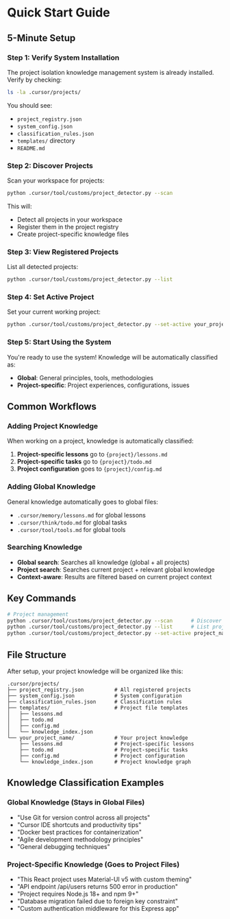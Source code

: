 # Quick Start Guide

## 5-Minute Setup

### Step 1: Verify System Installation
The project isolation knowledge management system is already installed. Verify by checking:

```bash
ls -la .cursor/projects/
```

You should see:
- `project_registry.json`
- `system_config.json`
- `classification_rules.json`
- `templates/` directory
- `README.md`

### Step 2: Discover Projects
Scan your workspace for projects:

```bash
python .cursor/tool/customs/project_detector.py --scan
```

This will:
- Detect all projects in your workspace
- Register them in the project registry
- Create project-specific knowledge files

### Step 3: View Registered Projects
List all detected projects:

```bash
python .cursor/tool/customs/project_detector.py --list
```

### Step 4: Set Active Project
Set your current working project:

```bash
python .cursor/tool/customs/project_detector.py --set-active your_project_name
```

### Step 5: Start Using the System
You're ready to use the system! Knowledge will be automatically classified as:
- **Global**: General principles, tools, methodologies
- **Project-specific**: Project experiences, configurations, issues

## Common Workflows

### Adding Project Knowledge
When working on a project, knowledge is automatically classified:

1. **Project-specific lessons** go to `{project}/lessons.md`
2. **Project-specific tasks** go to `{project}/todo.md`
3. **Project configuration** goes to `{project}/config.md`

### Adding Global Knowledge
General knowledge automatically goes to global files:
- `.cursor/memory/lessons.md` for global lessons
- `.cursor/think/todo.md` for global tasks
- `.cursor/tool/tools.md` for global tools

### Searching Knowledge
- **Global search**: Searches all knowledge (global + all projects)
- **Project search**: Searches current project + relevant global knowledge
- **Context-aware**: Results are filtered based on current project context

## Key Commands

```bash
# Project management
python .cursor/tool/customs/project_detector.py --scan      # Discover projects
python .cursor/tool/customs/project_detector.py --list      # List projects
python .cursor/tool/customs/project_detector.py --set-active project_name
```

## File Structure

After setup, your project knowledge will be organized like this:

```
.cursor/projects/
├── project_registry.json          # All registered projects
├── system_config.json             # System configuration
├── classification_rules.json      # Classification rules
├── templates/                     # Project file templates
│   ├── lessons.md
│   ├── todo.md
│   ├── config.md
│   └── knowledge_index.json
└── your_project_name/             # Your project knowledge
    ├── lessons.md                 # Project-specific lessons
    ├── todo.md                    # Project-specific tasks
    ├── config.md                  # Project configuration
    └── knowledge_index.json       # Project knowledge graph
```

## Knowledge Classification Examples

### Global Knowledge (Stays in Global Files)
- "Use Git for version control across all projects"
- "Cursor IDE shortcuts and productivity tips"
- "Docker best practices for containerization"
- "Agile development methodology principles"
- "General debugging techniques"

### Project-Specific Knowledge (Goes to Project Files)
- "This React project uses Material-UI v5 with custom theming"
- "API endpoint /api/users returns 500 error in production"
- "Project requires Node.js 18+ and npm 9+"
- "Database migration failed due to foreign key constraint"
- "Custom authentication middleware for this Express app" 
